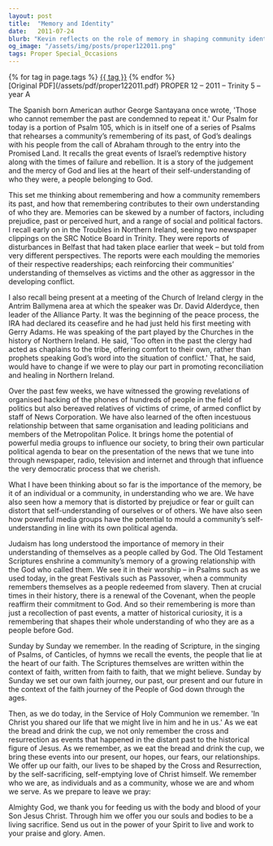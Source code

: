 ```yaml
---
layout: post
title:  "Memory and Identity"
date:   2011-07-24
blurb: "Kevin reflects on the role of memory in shaping community identity, drawing from Psalm 105 and historical events. He discusses the impact of media on collective memory and emphasizes the importance of remembering in the context of faith. The sermon encourages understanding our place before God through the act of remembrance, especially during the Holy Communion."
og_image: "/assets/img/posts/proper122011.png"
tags: Proper Special_Occasions
---    
```

<div class="tag-pills">
    {% for tag in page.tags %}
    <a href="{{ site.baseurl }}/tag/{{ tag | slugify }}" class="tag-pill">{{ tag }}</a>
    {% endfor %}
</div>
[Original PDF](/assets/pdf/proper122011.pdf)
PROPER 12 – 2011 – Trinity 5 – year A

The Spanish born American author George Santayana once wrote, 'Those who cannot remember the past are condemned to repeat it.' Our Psalm for today is a portion of Psalm 105, which is in itself one of a series of Psalms that rehearses a community’s remembering of its past, of God’s dealings with his people from the call of Abraham through to the entry into the Promised Land. It recalls the great events of Israel’s redemptive history along with the times of failure and rebellion. It is a story of the judgement and the mercy of God and lies at the heart of their self-understanding of who they were, a people belonging to God.

This set me thinking about remembering and how a community remembers its past, and how that remembering contributes to their own understanding of who they are. Memories can be skewed by a number of factors, including prejudice, past or perceived hurt, and a range of social and political factors. I recall early on in the Troubles in Northern Ireland, seeing two newspaper clippings on the SRC Notice Board in Trinity. They were reports of disturbances in Belfast that had taken place earlier that week – but told from very different perspectives. The reports were each moulding the memories of their respective readerships; each reinforcing their communities’ understanding of themselves as victims and the other as aggressor in the developing conflict.

I also recall being present at a meeting of the Church of Ireland clergy in the Antrim Ballymena area at which the speaker was Dr. David Alderdyce, then leader of the Alliance Party. It was the beginning of the peace process, the IRA had declared its ceasefire and he had just held his first meeting with Gerry Adams. He was speaking of the part played by the Churches in the history of Northern Ireland. He said, 'Too often in the past the clergy had acted as chaplains to the tribe, offering comfort to their own, rather than prophets speaking God’s word into the situation of conflict.' That, he said, would have to change if we were to play our part in promoting reconciliation and healing in Northern Ireland.

Over the past few weeks, we have witnessed the growing revelations of organised hacking of the phones of hundreds of people in the field of politics but also bereaved relatives of victims of crime, of armed conflict by staff of News Corporation. We have also learned of the often incestuous relationship between that same organisation and leading politicians and members of the Metropolitan Police. It brings home the potential of powerful media groups to influence our society, to bring their own particular political agenda to bear on the presentation of the news that we tune into through newspaper, radio, television and internet and through that influence the very democratic process that we cherish.

What I have been thinking about so far is the importance of the memory, be it of an individual or a community, in understanding who we are. We have also seen how a memory that is distorted by prejudice or fear or guilt can distort that self-understanding of ourselves or of others. We have also seen how powerful media groups have the potential to mould a community’s self-understanding in line with its own political agenda.

Judaism has long understood the importance of memory in their understanding of themselves as a people called by God. The Old Testament Scriptures enshrine a community’s memory of a growing relationship with the God who called them. We see it in their worship – in Psalms such as we used today, in the great Festivals such as Passover, when a community remembers themselves as a people redeemed from slavery. Then at crucial times in their history, there is a renewal of the Covenant, when the people reaffirm their commitment to God. And so their remembering is more than just a recollection of past events, a matter of historical curiosity, it is a remembering that shapes their whole understanding of who they are as a people before God.

Sunday by Sunday we remember. In the reading of Scripture, in the singing of Psalms, of Canticles, of hymns we recall the events, the people that lie at the heart of our faith. The Scriptures themselves are written within the context of faith, written from faith to faith, that we might believe. Sunday by Sunday we set our own faith journey, our past, our present and our future in the context of the faith journey of the People of God down through the ages.

Then, as we do today, in the Service of Holy Communion we remember. 'In Christ you shared our life that we might live in him and he in us.' As we eat the bread and drink the cup, we not only remember the cross and resurrection as events that happened in the distant past to the historical figure of Jesus. As we remember, as we eat the bread and drink the cup, we bring these events into our present, our hopes, our fears, our relationships. We offer up our faith, our lives to be shaped by the Cross and Resurrection, by the self-sacrificing, self-emptying love of Christ himself. We remember who we are, as individuals and as a community, whose we are and whom we serve. As we prepare to leave we pray:

Almighty God,
we thank you for feeding us
with the body and blood of your Son Jesus Christ.
Through him we offer you our souls and bodies
to be a living sacrifice.
Send us out
in the power of your Spirit
to live and work
to your praise and glory.
Amen.
